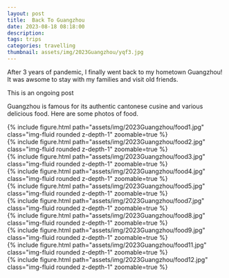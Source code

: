 ```yaml
---
layout: post
title:  Back To Guangzhou
date: 2023-08-18 08:18:00
description: 
tags: trips
categories: travelling
thumbnail: assets/img/2023Guangzhou/yqf3.jpg
---
```

After 3 years of pandemic, I finally went back to my hometown Guangzhou! It was awsome to stay with my families and visit old friends. 

This is an ongoing post

Guangzhou is famous for its authentic cantonese cusine and various delicious food. Here are some photos of food.

<div class="row mt-3">
    <div class="col-sm mt-3 mt-md-0">
        {% include figure.html path="assets/img/2023Guangzhou/food1.jpg" class="img-fluid rounded z-depth-1" zoomable=true %}
    </div>
    <div class="col-sm mt-3 mt-md-0">
        {% include figure.html path="assets/img/2023Guangzhou/food2.jpg" class="img-fluid rounded z-depth-1" zoomable=true %}
    </div>
    <div class="col-sm mt-3 mt-md-0">
        {% include figure.html path="assets/img/2023Guangzhou/food3.jpg" class="img-fluid rounded z-depth-1" zoomable=true %}
    </div>
</div>
<div class="row mt-3">
    <div class="col-sm mt-3 mt-md-0">
        {% include figure.html path="assets/img/2023Guangzhou/food4.jpg" class="img-fluid rounded z-depth-1" zoomable=true %}
    </div>
    <div class="col-sm mt-3 mt-md-0">
        {% include figure.html path="assets/img/2023Guangzhou/food5.jpg" class="img-fluid rounded z-depth-1" zoomable=true %}
    </div>
    <div class="col-sm mt-3 mt-md-0">
        {% include figure.html path="assets/img/2023Guangzhou/food7.jpg" class="img-fluid rounded z-depth-1" zoomable=true %}
    </div>
</div>
<div class="row mt-3">
    <div class="col-sm mt-3 mt-md-0">
        {% include figure.html path="assets/img/2023Guangzhou/food8.jpg" class="img-fluid rounded z-depth-1" zoomable=true %}
    </div>
    <div class="col-sm mt-3 mt-md-0">
        {% include figure.html path="assets/img/2023Guangzhou/food9.jpg" class="img-fluid rounded z-depth-1" zoomable=true %}
    </div>
    <div class="col-sm mt-3 mt-md-0">
        {% include figure.html path="assets/img/2023Guangzhou/food11.jpg" class="img-fluid rounded z-depth-1" zoomable=true %}
    </div>
</div>
<div class="row mt-3">
    <div class="col-sm mt-3 mt-md-0">
        {% include figure.html path="assets/img/2023Guangzhou/food12.jpg" class="img-fluid rounded z-depth-1" zoomable=true %}
    </div>
</div>
